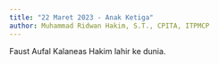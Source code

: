 ```yaml
---
title: "22 Maret 2023 - Anak Ketiga"
author: Muhammad Ridwan Hakim, S.T., CPITA, ITPMCP
---
```


Faust Aufal Kalaneas Hakim lahir ke dunia.
